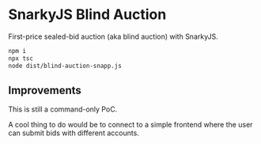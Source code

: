 # SnarkyJS Blind Auction

First-price sealed-bid auction (aka blind auction) with SnarkyJS.


```sh
npm i
npx tsc
node dist/blind-auction-snapp.js
```

## Improvements
This is still a command-only PoC.

A cool thing to do would be to connect to a simple frontend where the user can submit bids with different accounts.
